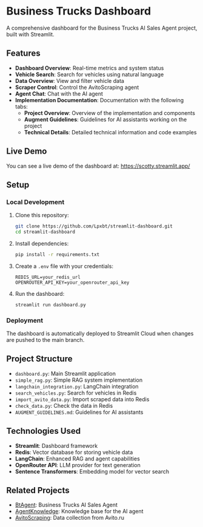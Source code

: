 # Business Trucks Dashboard

A comprehensive dashboard for the Business Trucks AI Sales Agent project, built with Streamlit.

## Features

- **Dashboard Overview**: Real-time metrics and system status
- **Vehicle Search**: Search for vehicles using natural language
- **Data Overview**: View and filter vehicle data
- **Scraper Control**: Control the AvitoScraping agent
- **Agent Chat**: Chat with the AI agent
- **Implementation Documentation**: Documentation with the following tabs:
  - **Project Overview**: Overview of the implementation and components
  - **Augment Guidelines**: Guidelines for AI assistants working on the project
  - **Technical Details**: Detailed technical information and code examples

## Live Demo

You can see a live demo of the dashboard at: https://scotty.streamlit.app/

## Setup

### Local Development

1. Clone this repository:
   ```bash
   git clone https://github.com/Lpxbt/streamlit-dashboard.git
   cd streamlit-dashboard
   ```

2. Install dependencies:
   ```bash
   pip install -r requirements.txt
   ```

3. Create a `.env` file with your credentials:
   ```
   REDIS_URL=your_redis_url
   OPENROUTER_API_KEY=your_openrouter_api_key
   ```

4. Run the dashboard:
   ```bash
   streamlit run dashboard.py
   ```

### Deployment

The dashboard is automatically deployed to Streamlit Cloud when changes are pushed to the main branch.

## Project Structure

- `dashboard.py`: Main Streamlit application
- `simple_rag.py`: Simple RAG system implementation
- `langchain_integration.py`: LangChain integration
- `search_vehicles.py`: Search for vehicles in Redis
- `import_avito_data.py`: Import scraped data into Redis
- `check_data.py`: Check the data in Redis
- `AUGMENT_GUIDELINES.md`: Guidelines for AI assistants

## Technologies Used

- **Streamlit**: Dashboard framework
- **Redis**: Vector database for storing vehicle data
- **LangChain**: Enhanced RAG and agent capabilities
- **OpenRouter API**: LLM provider for text generation
- **Sentence Transformers**: Embedding model for vector search

## Related Projects

- [BtAgent](https://github.com/Lpxbt/augmentbot/tree/main/BtAgent): Business Trucks AI Sales Agent
- [AgentKnowledge](https://github.com/Lpxbt/augmentbot/tree/main/AgentKnowledge): Knowledge base for the AI agent
- [AvitoScraping](https://github.com/Lpxbt/augmentbot/tree/main/AvitoScraping): Data collection from Avito.ru
